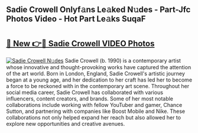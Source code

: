 ## Sadie Crowell Onlyf𝚊ns Le𝚊ked N𝚞des - Part-Jfc Photos Video - Hot Part Le𝚊ks SuqaF

# <h2><a href="http://ab38192.deff.icu/?id=Sadie+Crowell">🔗 New 👉🔴 Sadie Crowell VIDEO Photos</a></h2>

[![Sadie Crowell N𝚞des](https://i.imgur.com/rIISA9y.gif)](http://ab38192.deff.icu/?id=Sadie+Crowell)
Sadie Crowell (b. 1990) is a contemporary artist whose innovative and thought-provoking works have captured the attention of the art world. Born in London, England, Sadie Crowell's artistic journey began at a young age, and her dedication to her craft has led her to become a force to be reckoned with in the contemporary art scene. Throughout her social media career, Sadie Crowell has collaborated with various influencers, content creators, and brands. Some of her most notable collaborations include working with fellow YouTuber and gamer, Chance Sutton, and partnering with companies like Boost Mobile and Nike. These collaborations not only helped expand her reach but also allowed her to explore new opportunities and creative avenues.

